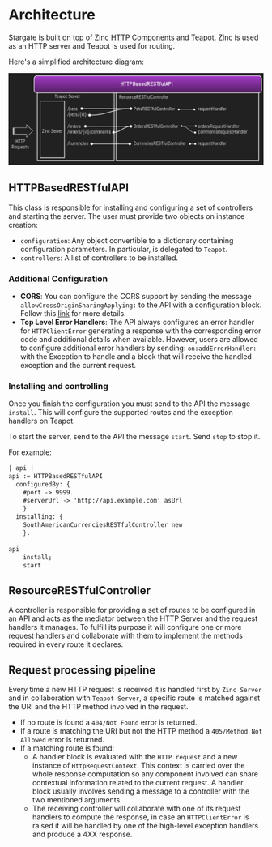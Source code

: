 # Architecture

Stargate is built on top of [Zinc HTTP Components](https://github.com/svenvc/zinc)
and [Teapot](https://github.com/zeroflag/Teapot). Zinc is used as an HTTP server
and Teapot is used for routing.

Here's a simplified architecture diagram:

![Architecture](Architecture.png)

## HTTPBasedRESTfulAPI

This class is responsible for installing and configuring a set of controllers and
starting the server.
The user must provide two objects on instance creation:

- `configuration`: Any object convertible to a dictionary containing
  configuration parameters. In particular, is delegated to `Teapot`.
- `controllers`: A list of controllers to be installed.

### Additional Configuration

- **CORS**: You can configure the CORS support by sending the message
  `allowCrossOriginSharingApplying:` to the API with a configuration block.
  Follow this [link](CrossOriginResourceSharing.md) for more details.
- **Top Level Error Handlers**: The API always configures an error handler for
  `HTTPClientError` generating a response with the corresponding error code and
  additional details when available. However, users are allowed to configure
  additional error handlers by sending: `on:addErrorHandler:` with the Exception
  to handle and a block that will receive the handled exception and the current
  request.

### Installing and controlling

Once you finish the configuration you must send to the API the message `install`.
This will configure the supported routes and the exception handlers on Teapot.

To start the server, send to the API the message `start`. Send `stop` to stop it.

For example:

```smalltalk
| api |
api := HTTPBasedRESTfulAPI
  configuredBy: {
    #port -> 9999.
    #serverUrl -> 'http://api.example.com' asUrl
    }
  installing: {
    SouthAmericanCurrenciesRESTfulController new
    }.

api
    install;
    start
```

## ResourceRESTfulController

A controller is responsible for providing a set of routes to be configured in
an API and acts as the mediator between the HTTP Server and the request handlers
it manages. To fulfill its purpose it will configure one or more request
handlers and collaborate with them to implement the methods required in every
route it declares.

## Request processing pipeline

Every time a new HTTP request is received it is handled first by `Zinc Server`
and in collaboration with `Teapot Server`, a specific route is matched against
the URI and the HTTP method involved in the request.

- If no route is found a `404/Not Found` error is returned.
- If a route is matching the URI but not the HTTP method a
  `405/Method Not Allowed` error is returned.
- If a matching route is found:
  - A handler block is evaluated with the `HTTP request` and a new instance of
  `HttpRequestContext`. This context is carried over the whole response
  computation so any component involved can share contextual information related
  to the current request. A handler block usually involves sending a message to
  a controller with the two mentioned arguments.
  - The receiving controller will collaborate with one of its request handlers
  to compute the response, in case an `HTTPClientError` is raised it will be
  handled by one of the high-level exception handlers and produce a 4XX response.
